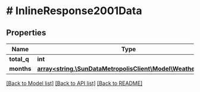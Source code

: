 # # InlineResponse2001Data

## Properties

Name | Type | Description | Notes
------------ | ------------- | ------------- | -------------
**total_q** | **int** |  | [optional]
**months** | [**array<string,\SunDataMetropolisClient\Model\WeatherMonth>**](WeatherMonth.md) |  | [optional]

[[Back to Model list]](../../README.md#models) [[Back to API list]](../../README.md#endpoints) [[Back to README]](../../README.md)
